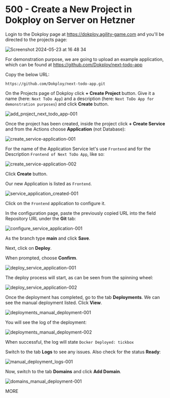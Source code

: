 # 500 - Create a New Project in Dokploy on Server on Hetzner

Login to the Dokploy page at https://dokploy.agility-game.com and you'll be directed to the projects page:

![Screenshot 2024-05-23 at 16 48 34](https://github.com/agility-game/dokploy/assets/1499433/1cac5520-694c-4e31-8c9d-13bd460d0872)

For demonstration purpose, we are going to upload an example application, which can be found at https://github.com/Dokploy/next-todo-app

Copy the below URL:

```
https://github.com/Dokploy/next-todo-app.git
```

On the Projects page of Dokploy click **+ Create Project** button. Give it a name (here: ```Next ToDo App```) and a description (here: ```Next ToDo App for demonstration purposes```) and click **Create** button.

![add_project_next_todo_app-001](https://github.com/agility-game/dokploy/assets/1499433/d9829caf-9783-48a6-b526-4807d48dc48d)

Once the project has been created, inside the project click **+ Create Service** and from the Actions choose **Application** (not Database):

![create_service-application-001](https://github.com/agility-game/dokploy/assets/1499433/cdc4cc61-4b56-4432-8ba3-5ba4ff32ee81)

For the name of the Application Service let's use ```Frontend``` and for the Description ```Frontend of Next ToDo App```, like so:

![create_service-application-002](https://github.com/agility-game/dokploy/assets/1499433/a50e2b8d-b764-4f0c-a513-83d14eabbd06)

Click **Create** button.

Our new Application is listed as ```Frontend```.

![service_application_created-001](https://github.com/agility-game/dokploy/assets/1499433/018d0dcc-6623-4466-bc2b-0e1e39cf0ad2)

Click on the ```Frontend``` application to configure it.

In the configuration page, paste the previously copied URL into the field Repository URL under the **Git** tab:

![configure_service_application-001](https://github.com/agility-game/dokploy/assets/1499433/ba6f3c44-61de-46cc-8ce7-0efe358bc467)

As the branch type **main** and click **Save**.

Next, click on **Deploy**.

When prompted, choose **Confirm**.

![deploy_service_application-001](https://github.com/agility-game/dokploy/assets/1499433/a6821743-5822-4c1f-add2-da99eaf637ef)

The deploy process will start, as can be seen from the spinning wheel:

![deploy_service_application-002](https://github.com/agility-game/dokploy/assets/1499433/7e1e9fc7-2e5d-4d25-bfd0-30143c2906d5)

Once the deployment has completed, go to the tab **Deployments**. We can see the manual deployment listed. Click **View**.

![deployments_manual_deployment-001](https://github.com/agility-game/dokploy/assets/1499433/9a638b71-e8e6-4df4-b57c-e10d5fcad726)

You will see the log of the deployment:

![deployments_manual_deployment-002](https://github.com/agility-game/dokploy/assets/1499433/3414b3ca-0b83-46b0-9d90-a89b6e00983f)

When successful, the log will state ```Docker Deployed: tickbox```

Switch to the tab **Logs** to see any issues. Also check for the status **Ready**:

![manual_deployment_logs-001](https://github.com/agility-game/dokploy/assets/1499433/185152df-19e9-4963-9b65-f74901934f63)

Now, switch to the tab **Domains** and click **Add Domain**.

![domains_manual_deployment-001](https://github.com/agility-game/dokploy/assets/1499433/14792b9d-0bea-40b0-9a91-1a4f163cb14b)



MORE
